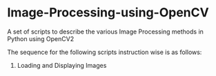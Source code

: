 # Image-Processing-using-OpenCV
A set of scripts to describe the various Image Processing methods in Python using OpenCV2

The sequence for the following scripts instruction wise is as follows:

1. Loading and Displaying Images

